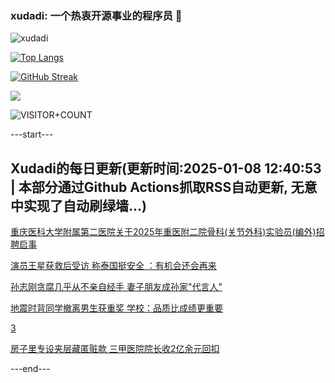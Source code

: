### xudadi: 一个热衷开源事业的程序员 👋

![xudadi](https://github-readme-stats-git-masterorgs-github-readme-stats-team.vercel.app/api?username=xudadi)

[![Top Langs](https://github-readme-stats.vercel.app/api/top-langs/?username=xudadi)](https://github.com/anuraghazra/github-readme-stats)

[![GitHub Streak](https://streak-stats.demolab.com?user=xudadi&locale=zh_Hans)](https://git.io/streak-stats)

![](https://raw.githubusercontent.com/xudadi/xudadi/main/assets/github-contribution-grid-snake.svg)

![VISITOR+COUNT](https://komarev.com/ghpvc/?username=xudadi&label=VISITOR+COUNT)


---start---

## Xudadi的每日更新(更新时间:2025-01-08 12:40:53 | 本部分通过Github Actions抓取RSS自动更新, 无意中实现了自动刷绿墙...)

[重庆医科大学附属第二医院关于2025年重医附二院骨科(关节外科)实验员(编外)招聘启事](https://www.gongkaoleida.com/article/2257716)

[演员王星获救后受访 称泰国挺安全 ：有机会还会再来](https://m.163.com/news/article/JLB3AMLS0001899O.html)

[孙志刚贪腐几乎从不亲自经手 妻子朋友成孙家"代言人"](https://m.163.com/news/article/JLB0D5OG0514R9OJ.html)

[地震时背同学撤离男生获重奖 学校：品质比成绩更重要](https://m.163.com/news/article/JLAVR8BN0514R9P4.html)

[3](https://m.163.com/touch/news/sub/domestic)

[房子里专设夹层藏匿赃款 三甲医院院长收2亿余元回扣](https://m.163.com/news/article/JLB0D3TH0514R9OJ.html)

---end---
